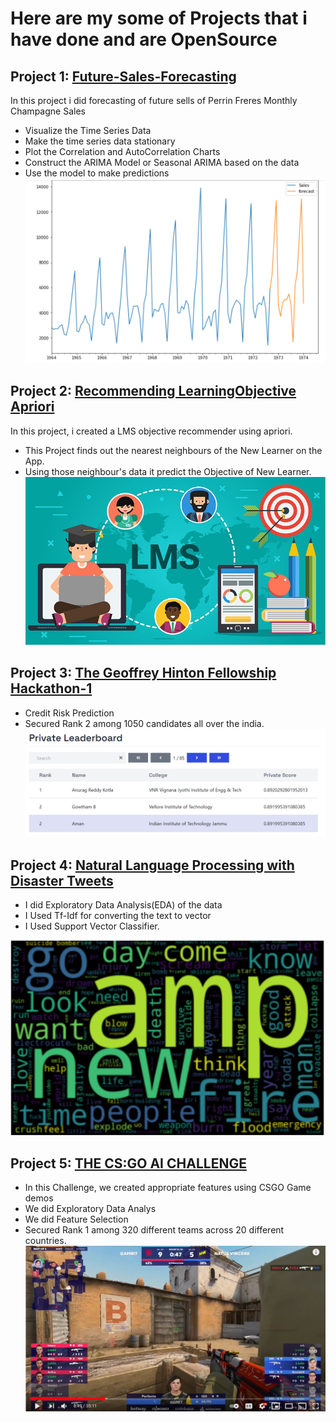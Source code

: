 # Here are my some of Projects that i have done and are OpenSource
## Project 1: [Future-Sales-Forecasting](https://github.com/amanG251314/Future-Sales-Forecasting)
In this project i did forecasting of future sells of Perrin Freres Monthly Champagne Sales
- Visualize the Time Series Data
- Make the time series data stationary
- Plot the Correlation and AutoCorrelation Charts
- Construct the ARIMA Model or Seasonal ARIMA based on the data
- Use the model to make predictions
[![](/Images/Forecasting.png)](https://github.com/amanG251314/Future-Sales-Forecasting)

## Project 2: [Recommending LearningObjective Apriori](https://github.com/amanG251314/Recommending_LearningObjective_Apriori)
In this project, i created a LMS objective recommender using apriori.
- This Project finds out the nearest neighbours of the New Learner on the App.
- Using those neighbour's data it predict the Objective of New Learner. 
[![](/Images/LMS.jpg)](https://github.com/amanG251314/Recommending_LearningObjective_Apriori)

## Project 3: [The Geoffrey Hinton Fellowship Hackathon-1](https://github.com/amanG251314/GHF_Hackathon_1)
-  Credit Risk Prediction
- Secured Rank 2 among 1050 candidates all over the india.
[![](/Images/Capture.PNG)](https://hack.univ.ai/leaderboard/private)

## Project 4: [Natural Language Processing with Disaster Tweets](https://github.com/amanG251314/Twitter_Disaster_)
- I did Exploratory Data Analysis(EDA) of the data
- I Used Tf-Idf for converting the text to vector
- I Used Support Vector Classifier.

[![](/Images/tweeter.png)](https://github.com/amanG251314/Twitter_Disaster_)

## Project 5: [THE CS:GO AI CHALLENGE](https://csgo.greatercph.com/)
- In this Challenge, we created appropriate features using CSGO Game demos
- We did Exploratory Data Analys
- We did Feature Selection
- Secured Rank 1 among 320 different teams across 20 different countries.
[![](/Images/csgoo.PNG)](https://www.youtube.com/watch?v=CwCvU9XSpz4)





